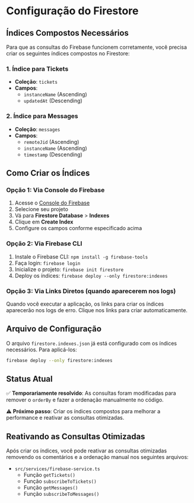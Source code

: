 # Configuração do Firestore

## Índices Compostos Necessários

Para que as consultas do Firebase funcionem corretamente, você precisa criar os seguintes índices compostos no Firestore:

### 1. Índice para Tickets
- **Coleção**: `tickets`
- **Campos**:
  - `instanceName` (Ascending)
  - `updatedAt` (Descending)

### 2. Índice para Messages
- **Coleção**: `messages`
- **Campos**:
  - `remoteJid` (Ascending)
  - `instanceName` (Ascending)
  - `timestamp` (Descending)

## Como Criar os Índices

### Opção 1: Via Console do Firebase
1. Acesse o [Console do Firebase](https://console.firebase.google.com/)
2. Selecione seu projeto
3. Vá para **Firestore Database** > **Indexes**
4. Clique em **Create Index**
5. Configure os campos conforme especificado acima

### Opção 2: Via Firebase CLI
1. Instale o Firebase CLI: `npm install -g firebase-tools`
2. Faça login: `firebase login`
3. Inicialize o projeto: `firebase init firestore`
4. Deploy os índices: `firebase deploy --only firestore:indexes`

### Opção 3: Via Links Diretos (quando aparecerem nos logs)
Quando você executar a aplicação, os links para criar os índices aparecerão nos logs de erro. Clique nos links para criar automaticamente.

## Arquivo de Configuração

O arquivo `firestore.indexes.json` já está configurado com os índices necessários. Para aplicá-los:

```bash
firebase deploy --only firestore:indexes
```

## Status Atual

✅ **Temporariamente resolvido**: As consultas foram modificadas para remover o `orderBy` e fazer a ordenação manualmente no código.

⚠️ **Próximo passo**: Criar os índices compostos para melhorar a performance e reativar as consultas otimizadas.

## Reativando as Consultas Otimizadas

Após criar os índices, você pode reativar as consultas otimizadas removendo os comentários e a ordenação manual nos seguintes arquivos:

- `src/services/firebase-service.ts`
  - Função `getTickets()`
  - Função `subscribeToTickets()`
  - Função `getMessages()`
  - Função `subscribeToMessages()`